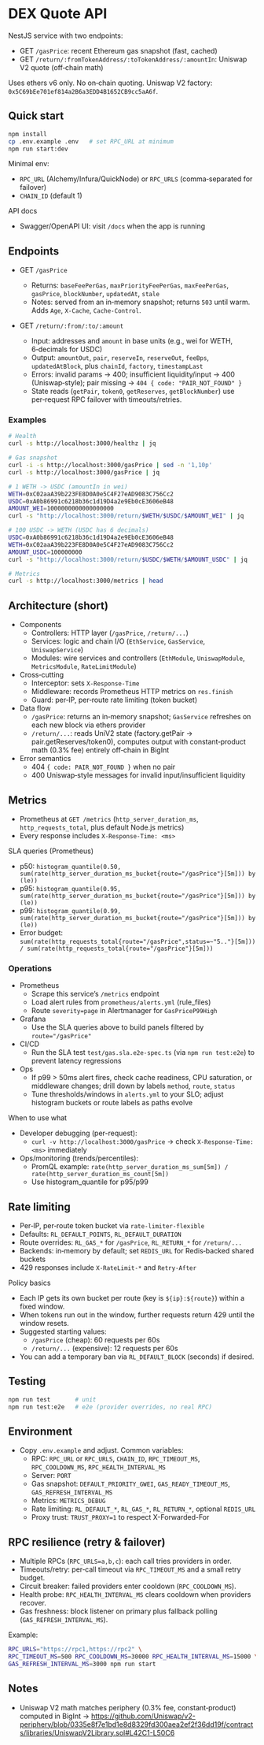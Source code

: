 # DEX Quote API

NestJS service with two endpoints:
- GET `/gasPrice`: recent Ethereum gas snapshot (fast, cached)
- GET `/return/:fromTokenAddress/:toTokenAddress/:amountIn`: Uniswap V2 quote (off‑chain math)

Uses ethers v6 only. No on‑chain quoting. Uniswap V2 factory: `0x5C69bEe701ef814a2B6a3EDD4B1652CB9cc5aA6f`.

## Quick start
```bash
npm install
cp .env.example .env   # set RPC_URL at minimum
npm run start:dev
```
Minimal env:
- `RPC_URL` (Alchemy/Infura/QuickNode) or `RPC_URLS` (comma‑separated for failover)
- `CHAIN_ID` (default 1)

API docs
- Swagger/OpenAPI UI: visit `/docs` when the app is running

## Endpoints
- GET `/gasPrice`
  - Returns: `baseFeePerGas`, `maxPriorityFeePerGas`, `maxFeePerGas`, `gasPrice`, `blockNumber`, `updatedAt`, `stale`
  - Notes: served from an in‑memory snapshot; returns `503` until warm. Adds `Age`, `X-Cache`, `Cache-Control`.

- GET `/return/:from/:to/:amount`
  - Input: addresses and `amount` in base units (e.g., wei for WETH, 6‑decimals for USDC)
  - Output: `amountOut`, `pair`, `reserveIn`, `reserveOut`, `feeBps`, `updatedAtBlock`, plus `chainId`, `factory`, `timestampLast`
  - Errors: invalid params → 400; insufficient liquidity/input → 400 (Uniswap‑style); pair missing → `404 { code: "PAIR_NOT_FOUND" }`
  - State reads (`getPair`, `token0`, `getReserves`, `getBlockNumber`) use per‑request RPC failover with timeouts/retries.

### Examples
```bash
# Health
curl -s http://localhost:3000/healthz | jq

# Gas snapshot
curl -i -s http://localhost:3000/gasPrice | sed -n '1,10p'
curl -s http://localhost:3000/gasPrice | jq

# 1 WETH -> USDC (amountIn in wei)
WETH=0xC02aaA39b223FE8D0A0e5C4F27eAD9083C756Cc2
USDC=0xA0b86991c6218b36c1d19D4a2e9Eb0cE3606eB48
AMOUNT_WEI=1000000000000000000
curl -s "http://localhost:3000/return/$WETH/$USDC/$AMOUNT_WEI" | jq

# 100 USDC -> WETH (USDC has 6 decimals)
USDC=0xA0b86991c6218b36c1d19D4a2e9Eb0cE3606eB48
WETH=0xC02aaA39b223FE8D0A0e5C4F27eAD9083C756Cc2
AMOUNT_USDC=100000000
curl -s "http://localhost:3000/return/$USDC/$WETH/$AMOUNT_USDC" | jq

# Metrics
curl -s http://localhost:3000/metrics | head
```

## Architecture (short)
- Components
  - Controllers: HTTP layer (`/gasPrice`, `/return/...`)
  - Services: logic and chain I/O (`EthService`, `GasService`, `UniswapService`)
  - Modules: wire services and controllers (`EthModule`, `UniswapModule`, `MetricsModule`, `RateLimitModule`)
- Cross‑cutting
  - Interceptor: sets `X-Response-Time`
  - Middleware: records Prometheus HTTP metrics on `res.finish`
  - Guard: per‑IP, per‑route rate limiting (token bucket)
- Data flow
  - `/gasPrice`: returns an in‑memory snapshot; `GasService` refreshes on each new block via ethers provider
  - `/return/...`: reads UniV2 state (factory.getPair → pair.getReserves/token0), computes output with constant‑product math (0.3% fee) entirely off‑chain in BigInt
- Error semantics
  - 404 `{ code: PAIR_NOT_FOUND }` when no pair
  - 400 Uniswap‑style messages for invalid input/insufficient liquidity

## Metrics
- Prometheus at `GET /metrics` (`http_server_duration_ms`, `http_requests_total`, plus default Node.js metrics)
- Every response includes `X-Response-Time: <ms>`

SLA queries (Prometheus)
- p50: `histogram_quantile(0.50, sum(rate(http_server_duration_ms_bucket{route="/gasPrice"}[5m])) by (le))`
- p95: `histogram_quantile(0.95, sum(rate(http_server_duration_ms_bucket{route="/gasPrice"}[5m])) by (le))`
- p99: `histogram_quantile(0.99, sum(rate(http_server_duration_ms_bucket{route="/gasPrice"}[5m])) by (le))`
- Error budget: `sum(rate(http_requests_total{route="/gasPrice",status=~"5.."}[5m])) / sum(rate(http_requests_total{route="/gasPrice"}[5m]))`

### Operations
- Prometheus
  - Scrape this service’s `/metrics` endpoint
  - Load alert rules from `prometheus/alerts.yml` (rule_files)
  - Route `severity=page` in Alertmanager for `GasPriceP99High`
- Grafana
  - Use the SLA queries above to build panels filtered by `route="/gasPrice"`
- CI/CD
  - Run the SLA test `test/gas.sla.e2e-spec.ts` (via `npm run test:e2e`) to prevent latency regressions
- Ops
  - If p99 > 50ms alert fires, check cache readiness, CPU saturation, or middleware changes; drill down by labels `method`, `route`, `status`
  - Tune thresholds/windows in `alerts.yml` to your SLO; adjust histogram buckets or route labels as paths evolve

When to use what
- Developer debugging (per-request):
  - `curl -v http://localhost:3000/gasPrice` → check `X-Response-Time: <ms>` immediately
- Ops/monitoring (trends/percentiles):
  - PromQL example: `rate(http_server_duration_ms_sum[5m]) / rate(http_server_duration_ms_count[5m])`
  - Use histogram_quantile for p95/p99

## Rate limiting
- Per‑IP, per‑route token bucket via `rate-limiter-flexible`
- Defaults: `RL_DEFAULT_POINTS`, `RL_DEFAULT_DURATION`
- Route overrides: `RL_GAS_*` for `/gasPrice`, `RL_RETURN_*` for `/return/...`
- Backends: in‑memory by default; set `REDIS_URL` for Redis‑backed shared buckets
- 429 responses include `X-RateLimit-*` and `Retry-After`

Policy basics
- Each IP gets its own bucket per route (key is `${ip}:${route}`) within a fixed window.
- When tokens run out in the window, further requests return 429 until the window resets.
- Suggested starting values:
  - `/gasPrice` (cheap): 60 requests per 60s
  - `/return/...` (expensive): 12 requests per 60s
- You can add a temporary ban via `RL_DEFAULT_BLOCK` (seconds) if desired.

## Testing
```bash
npm run test       # unit
npm run test:e2e   # e2e (provider overrides, no real RPC)
```

## Environment
- Copy `.env.example` and adjust. Common variables:
  - RPC: `RPC_URL` or `RPC_URLS`, `CHAIN_ID`, `RPC_TIMEOUT_MS`, `RPC_COOLDOWN_MS`, `RPC_HEALTH_INTERVAL_MS`
  - Server: `PORT`
  - Gas snapshot: `DEFAULT_PRIORITY_GWEI`, `GAS_READY_TIMEOUT_MS`, `GAS_REFRESH_INTERVAL_MS`
  - Metrics: `METRICS_DEBUG`
  - Rate limiting: `RL_DEFAULT_*`, `RL_GAS_*`, `RL_RETURN_*`, optional `REDIS_URL`
  - Proxy trust: `TRUST_PROXY=1` to respect X-Forwarded-For

## RPC resilience (retry & failover)
- Multiple RPCs (`RPC_URLS=a,b,c`): each call tries providers in order.
- Timeouts/retry: per‑call timeout via `RPC_TIMEOUT_MS` and a small retry budget.
- Circuit breaker: failed providers enter cooldown (`RPC_COOLDOWN_MS`).
- Health probe: `RPC_HEALTH_INTERVAL_MS` clears cooldown when providers recover.
- Gas freshness: block listener on primary plus fallback polling (`GAS_REFRESH_INTERVAL_MS`).

Example:
```bash
RPC_URLS="https://rpc1,https://rpc2" \
RPC_TIMEOUT_MS=500 RPC_COOLDOWN_MS=30000 RPC_HEALTH_INTERVAL_MS=15000 \
GAS_REFRESH_INTERVAL_MS=3000 npm run start
```

## Notes
- Uniswap V2 math matches periphery (0.3% fee, constant‑product) computed in BigInt -> https://github.com/Uniswap/v2-periphery/blob/0335e8f7e1bd1e8d8329fd300aea2ef2f36dd19f/contracts/libraries/UniswapV2Library.sol#L42C1-L50C6
